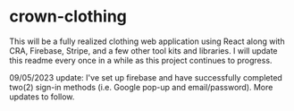 # crown-clothing

This will be a fully realized clothing web application using React along with CRA, Firebase, Stripe, and a few other tool kits and libraries. I will update this readme every once in a while as this project continues to progress. 

09/05/2023 update: I've set up firebase and have successfully completed two(2) sign-in methods (i.e. Google pop-up and email/password). More updates to follow.
